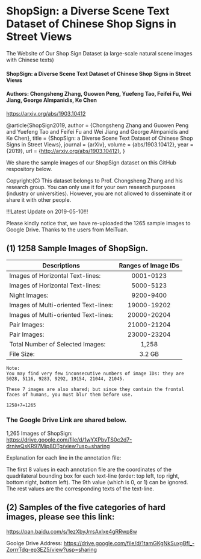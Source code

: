 # ShopSign: a Diverse Scene Text Dataset of Chinese Shop Signs in Street Views
The Website of Our Shop Sign Dataset (a large-scale natural scene images with Chinese texts)


#### ShopSign: a Diverse Scene Text Dataset of Chinese Shop Signs in Street Views
#### Authors: Chongsheng Zhang, Guowen Peng, Yuefeng Tao, Feifei Fu, Wei Jiang, George Almpanidis, Ke Chen

https://arxiv.org/abs/1903.10412

@article{ShopSign2019,
  author    = {Chongsheng Zhang and
               Guowen Peng and
               Yuefeng Tao and
               Feifei Fu and
               Wei Jiang and
               George Almpanidis and
               Ke Chen},
  title     = {ShopSign: a Diverse Scene Text Dataset of Chinese Shop Signs in Street
               Views},
  journal   = {arXiv},
  volume    = {abs/1903.10412},
  year      = {2019},
  url       = {http://arxiv.org/abs/1903.10412},
}

We share the sample images of our ShopSign dataset on this GitHub respository below. 

Copyright:(C) This dataset belongs to Prof. Chongsheng Zhang and his research group. You can only use it for your own research purposes (industry or universities). However, you are not allowed to disseminate it or share it with other people. 

!!!Latest Update on 2019-05-10!!!

Please kindly notice that, we have re-uploaded the 1265 sample images to Google Drive.  Thanks to the users from MeiTuan. 

## (1) 1258 Sample Images of ShopSign.

| Descriptions                         | Ranges of Image IDs  |
| ------------------------------------ | :-----------------:  |
| Images of Horizontal Text-lines:       | 0001-0123 |
| Images of Horizontal Text-lines:       | 5000-5123 |
| Night  Images:                         | 9200-9400 |
| Images of Multi-oriented Text-lines:   | 19000-19202 |
| Images of Multi-oriented Text-lines:   | 20000-20204 |
| Pair Images:                           | 21000-21204 |
| Pair Images:                           | 23000-23204 |
| Total Number of Selected Images:       | 1,258       |
| File Size:                             | 3.2 GB      |


```
Note: 
You may find very few inconsecutive numbers of image IDs: they are 5028, 5116, 9283, 9292, 19154, 21044, 21045.

These 7 images are also shared; but since they contain the frontal faces of humans, you must blur them before use. 

1258+7=1265
```
### The Google Drive Link are shared below. 

1,265 Images of ShopSign: https://drive.google.com/file/d/1wYXPbvTS0c2d7-drniwQsKR97Mip8DTg/view?usp=sharing


Explanation for each line in the annotation file:  

The first 8 values in each annotation file are the coordinates of the quadrilateral bounding box for each text-line (order: top left, top right, bottom right, bottom left). The 9th value (which is 0, or 1) can be ignored.  The rest values are the corresponding texts of the text-line.

## (2) Samples of the five  categories of hard images, please see this link: 

https://pan.baidu.com/s/1ezXbyJrrsAxlxe4gRRwp8w

Goolge Drive Address: https://drive.google.com/file/d/1tamGKgNkSuxgBfI_-ZorrrTdq-ep3EZ5/view?usp=sharing

